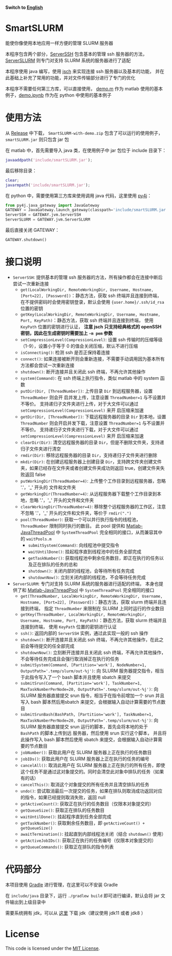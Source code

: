**Switch to [English](README-en.md)**

# SmartSLURM
能使你像使用本地应用一样方便的管理 SLURM 服务器

本程序包含两个部分，[ServerSSH](include/java/src/ServerSSH.java) 包含基本的管理 ssh 服务器的方法，
[ServerSLURM](include/java/src/ServerSLURM.java) 则专门对支持 SLURM 系统的服务器进行了适配

本程序使用 java 编写，使用 [jsch](http://www.jcraft.com/jsch/) 来实现连接 ssh 服务器以及基本的功能，
并在此基础上补充了常用的功能，并对文件传输部分进行了专门的优化

本程序不需要任何第三方库，可以直接使用，
[demo.m](demo.m) 作为 matlab 使用的基本例子，[demo.ipynb](demo.ipynb) 作为在 python 中使用的基本例子

# 使用方法
从 [Release](https://github.com/CHanzyLazer/SmartSLURM/releases/latest) 中下载， 
`SmartSLURM-with-demo.zip` 包含了可以运行的使用例子，`smartSLURM.jar` 则只包含 jar 包

在 matlab 中，首先需要导入 java 类，在使用例子中 jar 包位于 include 目录下：
```matlab
javaaddpath('include/smartSLURM.jar');
```
最后移除目录：
```matlab
clear;
javarmpath('include/smartSLURM.jar');
```

在 python 中，需要使用第三方库来使用调用 java 代码，这里使用 [py4j](https://www.py4j.org/)：
```python
from py4j.java_gateway import JavaGateway
GATEWAY = JavaGateway.launch_gateway(classpath='include/smartSLURM.jar')
ServerSSH = GATEWAY.jvm.ServerSSH
ServerSLURM = GATEWAY.jvm.ServerSLURM
```
最后直接关闭 GATEWAY：
```python
GATEWAY.shutdown()
```

# 接口说明
- `ServerSSH`: 提供基本的管理 ssh 服务器的方法，所有操作都会在连接中断后尝试一次重新连接
    - `get(LocalWorkingDir, RemoteWorkingDir, Username, Hostname, [Port=22], [Password])`：静态方法，获取 ssh 终端并且连接到终端，
    在不提供密码时会使用密钥登录，默认会使用 `{user.home}/.ssh/id_rsa` 位置的密钥
    - `getKey(LocalWorkingDir, RemoteWorkingDir, Username, Hostname, Port, KeyPath)`：静态方法，获取 ssh 终端并且连接到终端，
    使用 `KeyPath` 位置的密钥进行认证，
    **注意 jsch 只支持经典格式的 openSSH 密钥，因此在生成密钥时需要加上 `-m pem` 参数**
    - `setCompressionLevel(CompressionLevel)`: 设置 ssh 传输时的压缩等级（1-9），设置小于等于 0 的值会关闭压缩，默认不进行压缩
    - `isConnecting()`: 检测 ssh 是否正保持着连接
    - `connect()`: 如果连接被断开则会重新连接，不需要手动调用因为基本所有方法都会尝试一次重新连接
    - `shutdown()`: 断开连接并且关闭此 ssh 终端，不再允许其他操作
    - `system(Command)`: 在 ssh 终端上执行指令，类似 matlab 中的 system 函数
    - `putDir(Dir, [ThreadNumber])`: 上传目录 `Dir` 到远程服务器，设置 `ThreadNumber` 则会开 启并发上传，注意设置 `ThreadNumber=1` 与不设置并不等价。
    支持递归子文件夹进行上传，对于大文件可以通过 `setCompressionLevel(CompressionLevel)` 来开 启压缩来加速
    - `getDir(Dir, [ThreadNumber])`: 下载远程服务器的目录 `Dir` 到本地，设置 `ThreadNumber` 则会开启并发下载，注意设置 `ThreadNumber=1` 与不设置并不等价。
    支持递归子文件夹进行下载，对于大文件可以通过 `setCompressionLevel(CompressionLevel)` 来开 启压缩来加速
    - `clearDir(Dir)`: 清空远程服务器的目录 `Dir`，但是不删除文件夹，支持递归子文件夹进行清空
    - `rmdir(Dir)`: 移除远程服务器的目录 `Dir`，支持递归子文件夹进行删除
    - `mkdir(Dir)`: 在创建远程服务器上创建目录 `Dir`，支持跨文件夹创建文件夹，如果已经存在文件夹或者创建文件夹成功则返回 true，创建文件夹失败返回 false
    - `putWorkingDir(ThreadNumber=4)`: 上传整个工作目录到远程服务器，忽略 '.'，'_' 开头的 文件和文件夹
    - `getWorkingDir(ThreadNumber=4)`: 从远程服务器下载整个工作目录到本地，忽略 '.'，'_' 开头的文件和文件夹
    - `clearWorkingDir(ThreadNumber=4)`: 移除整个远程服务器的工作区，注意不忽略 '.'，'_' 开头的文件和文件夹，等价于 `rmdir(".")`
    - `pool(ThreadNumber)`: 获取一个可以并行执行指令的线程池，`ThreadNumber` 限制同时执行的数目。
    此 pool 提供和 [Matlab-JavaThreadPool](https://github.com/CHanzyLazer/CSRC-AlloyDatabase) 中 `SystemThreadPool` 完全相同的接口，从而兼容其中的 `waitPools.m`
        - `submitSystem(Command)`: 向线程池中提交指令
        - `waitUntilDone()`: 挂起程序直到线程池中的任务全部完成
        - `getTaskNumber()`: 获取线程池中剩余任务数目，即正在执行的任务以及正在排队的任务的总和
        - `shutdown()`: 关闭内部的线程池，会等待所有任务完成
        - `shutdownNow()`: 立刻关闭内部的线程池，不会等待任务完成
- `ServerSLURM`: 专门对支持 SLURM 系统的服务器进行适配的终端，
本身也提供了和 [Matlab-JavaThreadPool](https://github.com/CHanzyLazer/CSRC-AlloyDatabase) 中 `SystemThreadPool` 完全相同的接口
    - `get(ThreadNumber, LocalWorkingDir, RemoteWorkingDir, Username, Hostname, [Port=22], [Password])`：静态方法，获取 slurm 终端并且连接到终端，
    指定 `ThreadNumber` 来限制在 SLURM 上同时运行的作业数目
    - `getKey(ThreadNumber, LocalWorkingDir, RemoteWorkingDir, Username, Hostname, Port, KeyPath)`：静态方法，获取 slurm 终端并且连接到终端，
    使用 `KeyPath` 位置的密钥进行认证
    - `ssh()`: 返回内部的 `ServerSSH` 实例，通过此实现一般的 ssh 操作
    - `shutdown()`: 断开连接并且关闭此 ssh 终端，不再允许其他操作，在此之前会等待提交的任全部完成
    - `shutdownNow()`: 立刻断开连接并且关闭此 ssh 终端，不再允许其他操作，不会等待任务完成且会强行取消掉正在执行的任务
    - `submitSystem(Command, [Partition='work'], NodeNumber=1, OutputPath='.temp/slurm/out-%j')`: 
    向 SLURM 服务器提交指令，相当于此指令写入了一个 bash 脚本并且使用 sbatch 来提交
    - `submitSrun(Command, [Partition='work'], TaskNumber=1, MaxTaskNumberPerNode=20, OutputPath='.temp/slurm/out-%j')`: 
    向 SLURM 服务器直接提交 srun 指令，相当于在指令前增加一个 srun 并且写入 bash 脚本然后用sbatch 来提交，会根据输入自动计算需要的节点数目
    - `submitSrunBash(BashPath, [Partition='work'], TaskNumber=1, MaxTaskNumberPerNode=20, OutputPath='.temp/slurm/out-%j')`: 
    向 SLURM 服务器直接提交 srun 运行的脚本，首先会将本地的处于 `BashPath` 的脚本上传到远 服务器，然后使用 srun 实行这个脚本，
    并且将此操作写入 bash 脚本然后使用 sbatch 来提交，会根据输入自动计算需要的节点数目
    - `jobNumber()`: 获取此用户在 SLURM 服务器上正在执行的任务数目
    - `jobIDs()`: 获取此用户在 SLURM 服务器上正在执行的任务的编号
    - `cancelAll()`: 取消此用户在 SLURM 服务器上正在执行的所有任务，即使这个任务不是通过这对象提交的。同时会清空此对象中排队的任务（如果有的话）
    - `cancelThis()`: 取消这个对象提交的所有任务并且清空排队的任务
    - `undo()`: 尝试取消最后一次提交的任务，如果在排队则取消成功返回对应的指令，如果已经提则取消失败，返回 null
    - `getActiveCount()`: 获取正在执行的任务数目（仅限本对象提交的）
    - `getQueueSize()`: 获取正在排队的任务数目
    - `waitUntilDone()`: 挂起程序直到任务全部完成
    - `getTaskNumber()`: 获取剩余任务数目，即 `getActiveCount() + getQueueSize()`
    - `awaitTermination()`: 挂起直到内部线程池关闭（结合 `shutdown()` 使用）
    - `getActiveJobIDs()`: 获取正在执行的任务编号（仅限本对象提交的）
    - `getQueueCommands()`: 获取正在排队的指令列表

# 代码部分
本项目使用 [Gradle](https://gradle.org/) 进行管理，在这里可以不安装 Gradle

在 `include/java` 目录下，运行 `./gradlew build` 即可进行编译，默认会将 jar 文件输出到上级目录中

需要系统拥有 jdk，可以从 [这里](https://mirrors.tuna.tsinghua.edu.cn/Adoptium/) 下载 jdk（建议使用 jdk11 或者 jdk8 ）


# License
This code is licensed under the [MIT License](LICENSE).
